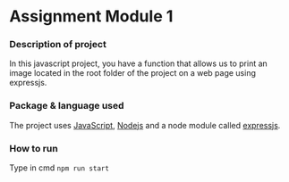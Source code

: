 # **Assignment Module 1**

### Description of project
In this javascript project, you have a function that allows us to print an image located in the root folder of the project on a web page using expressjs.

### Package & language used
The project uses [JavaScript](https://www.javascript.com), [Nodejs](https://nodejs.org/en/) and a node module called [expressjs](https://expressjs.com).

### How to run
Type in cmd ```npm run start```
